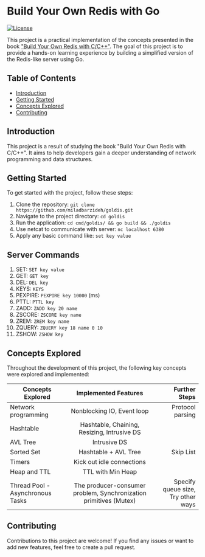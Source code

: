# Build Your Own Redis with Go

[![License](https://img.shields.io/badge/license-apache_2.0-red?style=for-the-badge&logo=none)](LICENSE)

This project is a practical implementation of the concepts presented in the book ["Build Your Own Redis with C/C++"](https://build-your-own.org/redis/). The goal of this project is to provide a hands-on learning experience by building a simplified version of the Redis-like server using Go.

## Table of Contents

- [Introduction](#introduction)
- [Getting Started](#getting-started)
- [Concepts Explored](#concepts-explored)
- [Contributing](#contributing)

## Introduction

This project is a result of studying the book "Build Your Own Redis with C/C++". It aims to help developers gain a deeper understanding 
of network programming and data structures.

## Getting Started

To get started with the project, follow these steps:

1. Clone the repository: `git clone https://github.com/miladbarzideh/goldis.git`
2. Navigate to the project directory: `cd goldis`
3. Run the application: `cd cmd/goldis/ && go build && ./goldis`
4. Use netcat to communicate with server: `nc localhost 6380`
5. Apply any basic command like: `set key value`

## Server Commands

1. SET: `SET key value`
2. GET: `GET key`
3. DEL: `DEL key`
4. KEYS: `KEYS`
5. PEXPIRE: `PEXPIRE key 10000` (ms)
6. PTTL: `PTTL key`
7. ZADD: `ZADD key 20 name`
8. ZSCORE: `ZSCORE key name`
9. ZREM: `ZREM key name`
10. ZQUERY: `ZQUERY key 18 name 0 10`
11. ZSHOW: `ZSHOW key`

## Concepts Explored

Throughout the development of this project, the following key concepts were explored and implemented:

| Concepts Explored                 |                       Implemented Features                        |                      Further Steps |
|-----------------------------------|:-----------------------------------------------------------------:|-----------------------------------:|
| Network programming               |                    Nonblocking IO, Event loop                     |                   Protocol parsing |
| Hashtable                         |            Hashtable, Chaining, Resizing, Intrusive DS            |                                    |
| AVL Tree                          |                           Intrusive DS                            |                                    |
| Sorted Set                        |                       Hashtable + AVL Tree                        |                          Skip List |
| Timers                            |                     Kick out idle connections                     |                                    |
| Heap and TTL                      |                         TTL with Min Heap                         |                                    |
| Thread Pool - Asynchronous Tasks  | The producer-consumer problem, Synchronization primitives (Mutex) | Specify queue size, Try other ways |

## Contributing

Contributions to this project are welcome! If you find any issues or want to add new features, feel free to create a pull request.

